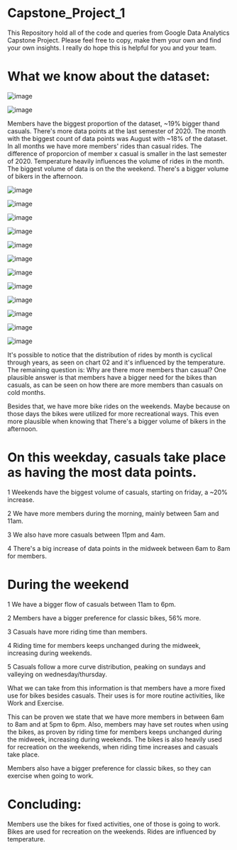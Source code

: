 # Capstone_Project_1
This Repository hold all of the code and queries from Google Data Analytics Capstone Project.
Please feel free to copy, make them your own and find your own insights.
I really do hope this is helpful for you and your team.

# What we know about the dataset:

![image](https://user-images.githubusercontent.com/57412626/216827740-2bf15c36-5fcc-4f2e-bdc7-4523fb5385b1.png)

![image](https://user-images.githubusercontent.com/57412626/218065322-bfdcf9c5-3684-4dd0-81f2-7861088c3a31.png)

Members have the biggest proportion of the dataset, ~19% bigger thand casuals.
There's more data points at the last semester of 2020.
The month with the biggest count of data points was August with ~18% of the dataset.
In all months we have more members' rides than casual rides.
The difference of proporcion of member x casual is smaller in the last semester of 2020.
Temperature heavily influences the volume of rides in the month.
The biggest volume of data is on the the weekend.
There's a bigger volume of bikers in the afternoon.

![image](https://user-images.githubusercontent.com/57412626/218064842-4cb79dae-2e8b-401e-929e-c74258bcbbd9.png)


![image](https://user-images.githubusercontent.com/57412626/218064871-a4beb31b-8e9e-483c-ac0c-777a67806e10.png)


![image](https://user-images.githubusercontent.com/57412626/218064894-b37203a1-9b83-4381-a7b1-e4804f12ec37.png)


![image](https://user-images.githubusercontent.com/57412626/218064931-bc7e3d5f-e5f1-4dcb-8330-785089be09f5.png)


![image](https://user-images.githubusercontent.com/57412626/218064963-454efd67-f8b1-4e35-b694-0b73c657b83a.png)


![image](https://user-images.githubusercontent.com/57412626/216827764-5349dfbd-d67d-4c7a-b676-d378c33123f3.png)


![image](https://user-images.githubusercontent.com/57412626/218065001-b489b00a-9865-4687-b998-dce7ac39ede8.png)

![image](https://user-images.githubusercontent.com/57412626/218065051-bdcd30e2-f4a9-4bd8-bf1f-1d28905cf5b5.png)

![image](https://user-images.githubusercontent.com/57412626/218065076-0c3c7677-f17f-47fb-b42d-d4b102c85132.png)

![image](https://user-images.githubusercontent.com/57412626/218065102-d24a7825-66c2-4391-88d0-c0fb3449997b.png)

![image](https://user-images.githubusercontent.com/57412626/218065125-8daae0ba-fab7-4407-af23-5477d9cec4d2.png)

![image](https://user-images.githubusercontent.com/57412626/218065159-2bd5dc5a-5bf3-43cd-9784-3caaa84d42cc.png)





It's possible to notice that the distribution of rides by month is cyclical through years, as seen on chart 02 and it's influenced by the temperature. The remaining question is: Why are there more members than casual? One plausible answer is that members have a bigger need for the bikes than casuals, as can be seen on how there are more members than casuals on cold months.

Besides that, we have more bike rides on the weekends. Maybe because on those days the bikes were utilized for more recreational ways. This even more plausible when knowing that There's a bigger volume of bikers in the afternoon.


# On this weekday, casuals take place as having the most data points.
1 Weekends have the biggest volume of casuals, starting on friday, a ~20% increase.

2 We have more members during the morning, mainly between 5am and 11am. 

3 We also have more casuals between 11pm and 4am.

4 There's a big increase of data points in the midweek between 6am to 8am for members. 

# During the weekend 
1 We have a bigger flow of casuals between 11am to 6pm.

2 Members have a bigger preference for classic bikes, 56% more.

3 Casuals have more riding time than members.

4 Riding time for members keeps unchanged during the midweek, increasing during weekends.

5 Casuals follow a more curve distribution, peaking on sundays and valleying on wednesday/thursday.


What we can take from this information is that members have a more fixed use for bikes besides casuals. 
Their uses is for more routine activities, like Work and Exercise. 

This can be proven we state that we have more members in between 6am to 8am and at 5pm to 6pm. Also, members may have set routes when using the bikes, as proven by riding time for members keeps unchanged during the midweek, increasing during weekends. The bikes is also heavily used for recreation on the weekends, when riding time increases and casuals take place.

Members also have a bigger preference for classic bikes, so they can exercise when going to work.

# Concluding:
Members use the bikes for fixed activities, one of those is going to work.
Bikes are used for recreation on the weekends.
Rides are influenced by temperature.
